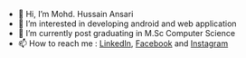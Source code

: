 - 👋 Hi, I’m Mohd. Hussain Ansari
- 👀 I’m interested in developing android and web application
- 🌱 I’m currently post graduating in M.Sc Computer Science
- 📫 How to reach me : [LinkedIn](https://www.linkedin.com/in/mohd-hussain-ansari-645068235), [Facebook](https://www.facebook.com/profile.php?id=100026004544733) and [Instagram](https://instagram.com/mohd.hussain_ansari?igshid=ZDdlNDJhZDc=)

<!---
Mohd-Hussain-Ansari/Mohd-Hussain-Ansari is a ✨ special ✨ repository because its `README.md` (this file) appears on your GitHub profile.
You can click the Preview link to take a look at your changes.
--->
